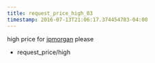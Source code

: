 ```yaml
---
title: request_price_high_03
timestamp: 2016-07-13T21:06:17.374454783-04:00
---
```


high price for [jpmorgan](company_name) please
* request_price/high
